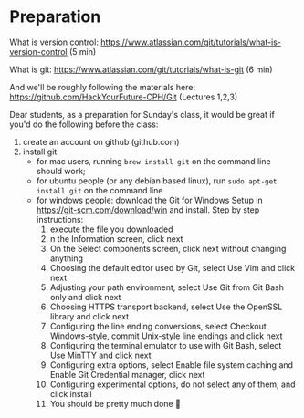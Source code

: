 # Preparation

What is version control: https://www.atlassian.com/git/tutorials/what-is-version-control (5 min)

What is git: https://www.atlassian.com/git/tutorials/what-is-git (6 min)

And we'll be roughly following the materials here: https://github.com/HackYourFuture-CPH/Git (Lectures 1,2,3)

Dear students, as a preparation for Sunday's class, it would be great if you'd do the following before the class:
 1. create an account on github (github.com)
 2. install git
    - for mac users, running `brew install git` on the command line should work;
    - for ubuntu people (or any debian based linux), run  `sudo apt-get install git` on the command line
    - for windows people: download the Git for Windows Setup in https://git-scm.com/download/win and install. Step by step instructions:
        1. execute the file you downloaded
        2. n the Information screen, click next
        3. On the Select components screen, click next without changing anything
        4. Choosing the default editor used by Git, select Use Vim and click next
        5. Adjusting your path environment, select Use Git from Git Bash only and click next
        6. Choosing HTTPS transport backend, select Use the OpenSSL library and click next
        7. Configuring the line ending conversions, select Checkout Windows-style, commit Unix-style line endings and click next
        8.  Configuring the terminal emulator to use with Git Bash, select Use MinTTY and click next
        9.  Configuring extra options, select Enable file system caching and Enable Git Credential manager, click next
        10. Configuring experimental options, do not select any of them, and click install
        11. You should be pretty much done :slightly_smiling_face: